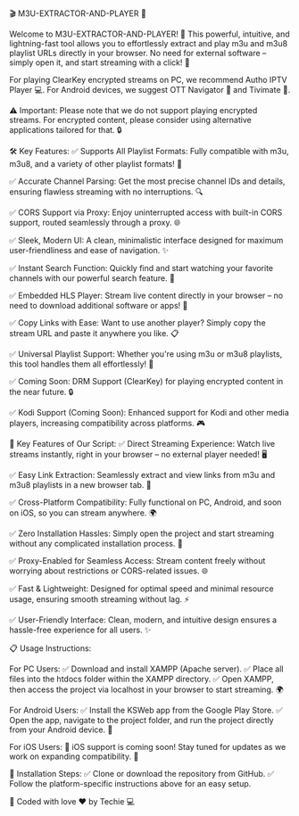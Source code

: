 🎬 M3U-EXTRACTOR-AND-PLAYER 📡

Welcome to M3U-EXTRACTOR-AND-PLAYER! 🚀 This powerful, intuitive, and lightning-fast tool allows you to effortlessly extract and play m3u and m3u8 playlist URLs directly in your browser. No need for external software – simply open it, and start streaming with a click! 🎥

For playing ClearKey encrypted streams on PC, we recommend Autho IPTV Player 💻.
For Android devices, we suggest OTT Navigator 📱 and Tivimate 📲.

⚠️ Important: Please note that we do not support playing encrypted streams. For encrypted content, please consider using alternative applications tailored for that. 🔒

🛠️ Key Features:
✅ Supports All Playlist Formats: Fully compatible with m3u, m3u8, and a variety of other playlist formats! 🔄

✅ Accurate Channel Parsing: Get the most precise channel IDs and details, ensuring flawless streaming with no interruptions. 🔍

✅ CORS Support via Proxy: Enjoy uninterrupted access with built-in CORS support, routed seamlessly through a proxy. 🌐

✅ Sleek, Modern UI: A clean, minimalistic interface designed for maximum user-friendliness and ease of navigation. ✨

✅ Instant Search Function: Quickly find and start watching your favorite channels with our powerful search feature. 🔎

✅ Embedded HLS Player: Stream live content directly in your browser – no need to download additional software or apps! 🎥

✅ Copy Links with Ease: Want to use another player? Simply copy the stream URL and paste it anywhere you like. 📋

✅ Universal Playlist Support: Whether you're using m3u or m3u8 playlists, this tool handles them all effortlessly! 🔗

✅ Coming Soon: DRM Support (ClearKey) for playing encrypted content in the near future. 🔒

✅ Kodi Support (Coming Soon): Enhanced support for Kodi and other media players, increasing compatibility across platforms. 🎮

📝 Key Features of Our Script:
✅ Direct Streaming Experience: Watch live streams instantly, right in your browser – no external player needed! 🖥️

✅ Easy Link Extraction: Seamlessly extract and view links from m3u and m3u8 playlists in a new browser tab. 📎

✅ Cross-Platform Compatibility: Fully functional on PC, Android, and soon on iOS, so you can stream anywhere. 🌍

✅ Zero Installation Hassles: Simply open the project and start streaming without any complicated installation process. 🔧

✅ Proxy-Enabled for Seamless Access: Stream content freely without worrying about restrictions or CORS-related issues. 🌐

✅ Fast & Lightweight: Designed for optimal speed and minimal resource usage, ensuring smooth streaming without lag. ⚡

✅ User-Friendly Interface: Clean, modern, and intuitive design ensures a hassle-free experience for all users. ✨

📋 Usage Instructions:

For PC Users:
✅ Download and install XAMPP (Apache server).
✅ Place all files into the htdocs folder within the XAMPP directory.
✅ Open XAMPP, then access the project via localhost in your browser to start streaming. 🌍

For Android Users:
✅ Install the KSWeb app from the Google Play Store.
✅ Open the app, navigate to the project folder, and run the project directly from your Android device. 📱

For iOS Users:
📲 iOS support is coming soon! Stay tuned for updates as we work on expanding compatibility. 🚀

📝 Installation Steps:
✅ Clone or download the repository from GitHub.
✅ Follow the platform-specific instructions above for an easy setup.

💖 Coded with love ❤️ by Techie 💻
